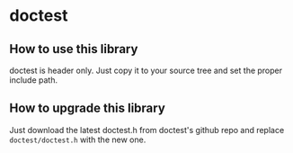 # doctest

## How to use this library

doctest is header only. Just copy it to your source tree and set the proper
include path. 

## How to upgrade this library

Just download the latest doctest.h from doctest's github repo and replace
`doctest/doctest.h` with the new one.
